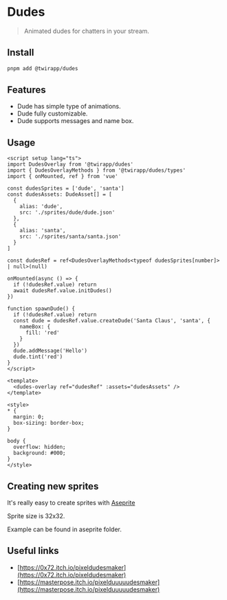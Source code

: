 # Dudes

> Animated dudes for chatters in your stream.

## Install

```bash
pnpm add @twirapp/dudes
```

## Features

- Dude has simple type of animations.
- Dude fully customizable.
- Dude supports messages and name box.

## Usage

```vue
<script setup lang="ts">
import DudesOverlay from '@twirapp/dudes'
import { DudesOverlayMethods } from '@twirapp/dudes/types'
import { onMounted, ref } from 'vue'

const dudesSprites = ['dude', 'santa']
const dudesAssets: DudeAsset[] = [
  {
    alias: 'dude',
    src: './sprites/dude/dude.json'
  },
  {
    alias: 'santa',
    src: './sprites/santa/santa.json'
  }
]

const dudesRef = ref<DudesOverlayMethods<typeof dudesSprites[number]> | null>(null)

onMounted(async () => {
  if (!dudesRef.value) return
  await dudesRef.value.initDudes()
})

function spawnDude() {
  if (!dudesRef.value) return
  const dude = dudesRef.value.createDude('Santa Claus', 'santa', {
    nameBox: {
      fill: 'red'
    }
  })
  dude.addMessage('Hello')
  dude.tint('red')
}
</script>

<template>
  <dudes-overlay ref="dudesRef" :assets="dudesAssets" />
</template>

<style>
* {
  margin: 0;
  box-sizing: border-box;
}

body {
  overflow: hidden;
  background: #000;
}
</style>
```

## Creating new sprites

It's really easy to create sprites with [Aseprite](https://github.com/aseprite/aseprite)

Sprite size is 32x32.

Example can be found in aseprite folder.

## Useful links

- [https://0x72.itch.io/pixeldudesmaker](https://0x72.itch.io/pixeldudesmaker)
- [https://masterpose.itch.io/pixelduuuuudesmaker](https://masterpose.itch.io/pixelduuuuudesmaker)

